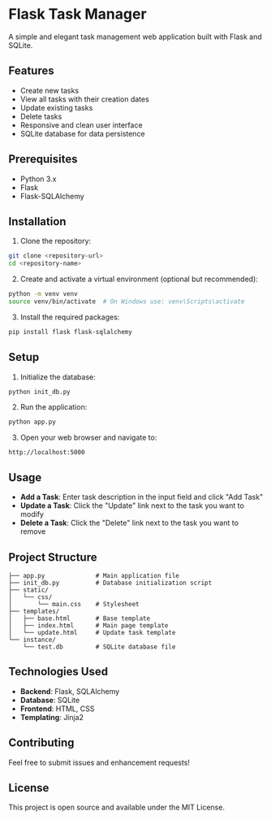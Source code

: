 # Flask Task Manager

A simple and elegant task management web application built with Flask and SQLite.

## Features

- Create new tasks
- View all tasks with their creation dates
- Update existing tasks
- Delete tasks
- Responsive and clean user interface
- SQLite database for data persistence

## Prerequisites

- Python 3.x
- Flask
- Flask-SQLAlchemy

## Installation

1. Clone the repository:
```bash
git clone <repository-url>
cd <repository-name>
```

2. Create and activate a virtual environment (optional but recommended):
```bash
python -m venv venv
source venv/bin/activate  # On Windows use: venv\Scripts\activate
```

3. Install the required packages:
```bash
pip install flask flask-sqlalchemy
```

## Setup

1. Initialize the database:
```bash
python init_db.py
```

2. Run the application:
```bash
python app.py
```

3. Open your web browser and navigate to:
```
http://localhost:5000
```

## Usage

- **Add a Task**: Enter task description in the input field and click "Add Task"
- **Update a Task**: Click the "Update" link next to the task you want to modify
- **Delete a Task**: Click the "Delete" link next to the task you want to remove

## Project Structure

```
├── app.py              # Main application file
├── init_db.py          # Database initialization script
├── static/
│   └── css/
│       └── main.css    # Stylesheet
├── templates/
│   ├── base.html       # Base template
│   ├── index.html      # Main page template
│   └── update.html     # Update task template
└── instance/
    └── test.db         # SQLite database file
```

## Technologies Used

- **Backend**: Flask, SQLAlchemy
- **Database**: SQLite
- **Frontend**: HTML, CSS
- **Templating**: Jinja2

## Contributing

Feel free to submit issues and enhancement requests!

## License

This project is open source and available under the MIT License. 